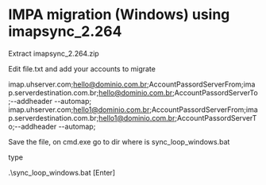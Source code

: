 # IMPA migration (Windows) using imapsync_2.264

Extract imapsync_2.264.zip

Edit file.txt and add your accounts to migrate

imap.uhserver.com;hello@dominio.com.br;AccountPassordServerFrom;imap.serverdestination.com.br;hello@dominio.com.br;AccountPassordServerTo;--addheader --automap;
imap.uhserver.com;hello1@dominio.com.br;AccountPassordServerFrom;imap.serverdestination.com.br;hello1@dominio.com.br;AccountPassordServerTo;--addheader --automap;

Save the file, on cmd.exe go to dir where is sync_loop_windows.bat 

type

.\sync_loop_windows.bat [Enter] 



